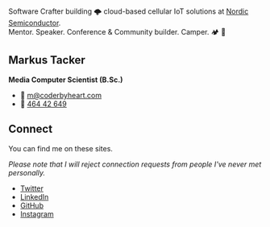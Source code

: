 Software Crafter building 🌩️ cloud-based cellular IoT solutions at
[Nordic Semiconductor](https://nordicsemi.com/).  
Mentor. Speaker. Conference & Community builder. Camper. 🏕️ 🚐

## Markus Tacker

**Media Computer Scientist (B.Sc.)**

- 📨 [m@coderbyheart.com](mailto:m@coderbyheart.com)
- 📱 [464 42 649](tel:+4746442649)

## Connect

You can find me on these sites.

_Please note that I will reject connection requests from people I've never met
personally._

- [Twitter](https://twitter.com/coderbyheart "Markus Tacker on Twitter")
- [LinkedIn](https://www.linkedin.com/in/markustacker "Markus Tacker on LinkedIn")
- [GitHub](https://github.com/coderbyheart "Markus Tacker on GitHub")
- [Instagram](https://www.instagram.com/coderbyheart/ "Markus Tacker on Instagram")
